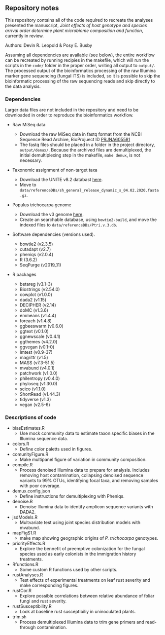 ## Repository notes

This repository contains all of the code required to recreate the analyses presented the manuscript, *Joint effects of host genotype and species arrival order determine plant microbiome composition and function*, currently in review. 

Authors: Devin R. Leopold & Posy E. Busby



Assuming all dependencies are available (see below), the entire workflow can be recreated by running recipies in the makefile, which will run the scripts in the `code/` folder in the proper order, writing all output to `output/`. The processed output of the bioinformatics processing of the raw Illumina marker gene sequencing (fungal ITS) is included, so it is possible to skip the bioinformatic processing of the raw sequencing reads and skip directly to the data analysis. 

### Dependencies

Larger data files are not included in the repository and need to be downloaded in order to reproduce the bioinformatics workflow. 

* Raw MiSeq data
  * Download the raw MiSeq data in fastq format from the NCBI Sequence Read Archive, BioProjuect ID [PRJNA605581](https://www.ncbi.nlm.nih.gov/bioproject/605581)
  * The fastq files should be placed in a folder in the project directory, `output/demux/`.
Because the archived files are demultiplexed, the initial demultiplexing step in the makefile, `make demux`, is not necessary.

* Taxonomic assignment of non-target taxa
  * Download the UNITE v8.2 databast [here](https://dx.doi.org/10.15156/BIO/786372).
  * Move to `data/referenceDBs/sh_general_release_dynamic_s_04.02.2020.fasta.gz`.
  
* Populus trichocarpa genome
  * Download the v3 genome [here](https://phytozome.jgi.doe.gov/pz/portal.html#!info?alias=Org_Ptrichocarpa_er).
  * Create an searchable database, using `bowtie2-build`, and move the indexed files to `data/referenceDBs/Ptri.v.3.db`.

* Software dependencies (versions used).
  * bowtie2 (v2.3.5)
  * cutadapt (v2.7)
  * pheniqs (v2.0.4)
  * R (3.6.2)
  * SeqPurge (v2019_11)

* R packages
  * betareg (v3.1-3)
  * Biostrings (v2.54.0)
  * cowplot (v1.0.0)
  * dada2 (v1.15)
  * DECIPHER (v2.14)
  * doMC (v1.3.6)
  * emmeans (v1.4.4)
  * foreach (v1.4.8)
  * ggbeeswarm (v0.6.0)
  * ggtext (v0.1.0)
  * ggnewscale (v0.4.1)
  * ggthemes (v4.2.0)
  * ggvegan (v0.1-0)
  * lmtest (v0.9-37)
  * magrittr (v1.5)
  * MASS (v7.3-51.5)
  * mvabund (v4.0.1)
  * patchwork (v1.0.0)
  * philentropy (v0.4.0)
  * phyloseq (v1.30.0)
  * scico (v1.1.0)
  * ShortRead (v1.44.3)
  * tidyverse (v1.3)
  * vegan (v2.5-6)

### Descriptions of code
  * biasEstimates.R
    * Use mock community data to estimate taxon specific biases in the Illumina sequence data.
  * colors.R
    * Define color paletts used in figures.
  * comunityFigure.R
    * Make multipanel figure of variation in community composition.
  * compile.R
    * Process denoised Illumina data to prepare for analysis. Includes removing host contamination, collapsing denoised sequence variants to 99% OTUs, identifying focal taxa, and removing samples with poor coverage.
  * demux.config.json
    * Define instructions for demultiplexing with Pheniqs.
  * denoise.R
    * Denoise Illumina data to identify amplicon sequence variants with DADA2.
  * jsdModels.R
    * Multvariate test using joint species distribution models with mvabund.
  * mapFigS1.R 
    * make map showing geographic origins of *P. trichocarpa* genotypes.
  * priorityEffects.R
    * Explore the bennefit of preemptive colonization for the fungal species used as early colonists in the immigration history treatments.
  * Rfunctions.R
    * Some custom R functions used by other scripts.
  * rustAnalyses.R
    * Test effects of experimental treatments on leaf rust severity and make corresponding figures.
  * rustCor.R
    * Explore possible correlations between relative abundance of foliar fungi and rust severity.
  * rustSusceptibility.R
    * Look at baseline rust susceptibiliy in uninoculated plants.
  * trim.sh
    * Process demultiplexed Illumina data to trim gene primers and read-through contamination.

    



